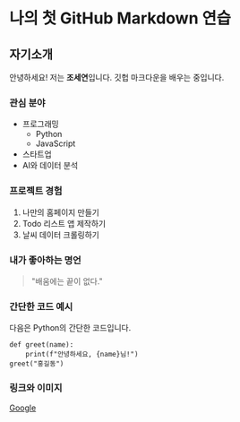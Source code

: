 # 나의 첫 GitHub Markdown 연습

## 자기소개

안녕하세요! 저는 **조세연**입니다. 깃헙 마크다운을 배우는 중입니다.
### 관심 분야
- 프로그래밍
    - Python
    - JavaScript
- 스타트업
- AI와 데이터 분석
### 프로젝트 경험
1. 나만의 홈페이지 만들기
2. Todo 리스트 앱 제작하기
3. 날씨 데이터 크롤링하기
### 내가 좋아하는 명언
> "배움에는 끝이 없다."
### 간단한 코드 예시
다음은 Python의 간단한 코드입니다.
```
def greet(name):
    print(f"안녕하세요, {name}님!")
greet("홍길동")
```
### 링크와 이미지
[Google](https://google.com)
